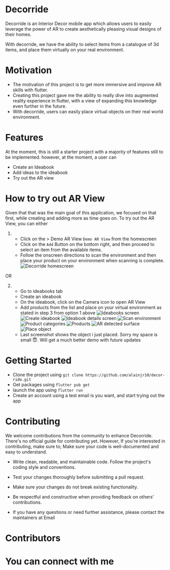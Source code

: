 # Decorride

Decorride is an Interior Decor mobile app which allows users to easily leverage the power of AR to create aesthetically pleasing visual designs of their homes.

With decorride, we have the ability to select items from a catalogue of 3d items, and place them virtually on your real environment.

# Motivation
- The motivation of this project is to get more immersive and improve AR skills with flutter.
- Creating this project gave me the ability to really dive into augmented reality experience in flutter, with a view of expanding this knowledge even   further in the future.
- With decorride, users can easily place virtual objects on their real world environment.

# Features
At the moment, this is still a starter project with a majority of features still to be implemented. however, at the moment, a user can
- Create an Ideabook
- Add ideas to the ideabook
- Try out the AR view

# How to try out AR View
Given that that was the main goal of this application, we focused on that first, while creating and adding more as time goes on. To try out the AR  View, you can either
1. -  Click on the > Demo AR View `Demo AR View` from the homescreen
    - Click on the `Add` Button on the bottom right, and then proceed to select an item from the available items.
    - Follow the onscreen directions to scan the environment and then place your product on your environment when  scanning is complete. ![Decorride homescreen](assets/doc_assets/Screenshot_20230831-161833-min.png)

 OR

 2. - Go to ideabooks tab
    - Create an ideabook
    -  On the ideabook, click on the Camera icon to open AR View
    - Add products from the list and place on your virtual environment as stated in step 3 from option 1 above
    ![Ideabooks screen](assets/doc_assets/Screenshot_20230831-161846-min.png) ![Create ideabook](assets/doc_assets/Screenshot_20230831-161853-min.png) ![Ideabook details screen](assets/doc_assets/Screenshot_20230831-161904-min.png) ![Scan environment](assets/doc_assets/Screenshot_20230831-161934-min.png) ![Product categories](assets/doc_assets/Screenshot_20230831-161949-min.png) ![Products](assets/doc_assets/Screenshot_20230831-162014-min.png) ![AR detected surface](assets/doc_assets/Screenshot_20230831-162126-min.png) ![Place object](assets/doc_assets/Screenshot_20230831-163204-min.png)
    - Last screenshot shows the object i just placed. Sorry my space is small  😇. Will get a much better demo with future updates


# Getting Started
- Clone the project using `git clone https://github.com/alainjr10/decor-ride.git`
- Get packages using `flutter pub get`
- launch the app using `flutter run`
- Create an account using a test email is you want, and start trying out the app

# Contributing
We welcome contributions from the community to enhance Decorride. There's no official guide for contributing yet. However, If you're interested in contributing, make sure to;
Make sure your code is well-documented and easy to understand.

- Write clean, readable, and maintainable code. Follow the project's coding style and conventions.

- Test your changes thoroughly before submitting a pull request.

- Make sure your changes do not break existing functionality.

- Be respectful and constructive when providing feedback on others' contributions.

- If you have any questions or need further assistance, please contact the maintainers at Email

# Contributors


# You can connect with me 
